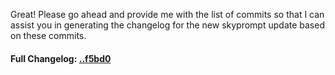 Great! Please go ahead and provide me with the list of commits so that I can assist you in generating the changelog for the new skyprompt update based on these commits.

#### **Full Changelog:** [..f5bd0](https://github.com/mediar-ai/skyprompt/compare/..f5bd0)

